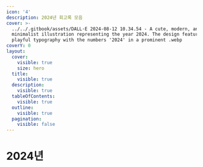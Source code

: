 ```yaml
---
icon: '4'
description: 2024년 회고록 모음
cover: >-
  ../../.gitbook/assets/DALL·E 2024-08-12 10.34.54 - A cute, modern, and
  minimalist illustration representing the year 2024. The design features
  playful typography with the numbers '2024' in a prominent .webp
coverY: 0
layout:
  cover:
    visible: true
    size: hero
  title:
    visible: true
  description:
    visible: true
  tableOfContents:
    visible: true
  outline:
    visible: true
  pagination:
    visible: false
---
```


# 2024년

